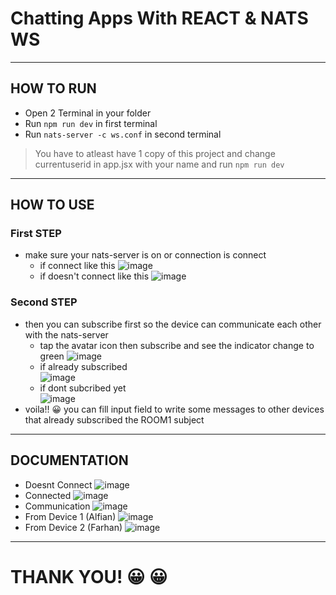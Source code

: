 # Chatting Apps With REACT & NATS WS
***
## HOW TO RUN
* Open 2 Terminal in your folder
* Run `npm run dev` in first terminal 
* Run `nats-server -c ws.conf` in second terminal
> You have to atleast have 1 copy of this project and change currentuserid in app.jsx with your name and run `npm run dev`
***
## HOW TO USE
### First STEP
* make sure your nats-server is on or connection is connect
  * if connect like this
    ![image](https://github.com/20alfiansyah/nats-project/assets/91005797/012e6a8e-5450-4dff-9be8-28f4ff218b82)
  * if doesn't connect like this
    ![image](https://github.com/20alfiansyah/nats-project/assets/91005797/a8b186f7-a834-4943-aa57-9f33bd4329e7)
### Second STEP
* then you can subscribe first so the device can communicate each other with the nats-server
  * tap the avatar icon then subscribe and see the indicator change to green
    ![image](https://github.com/20alfiansyah/nats-project/assets/91005797/83540171-86ca-452d-81ff-98c33a2b762b)
  * if already subscribed <br>
    ![image](https://github.com/20alfiansyah/nats-project/assets/91005797/30f7598b-f5ce-42da-9929-fbfa4ca7464e)
  * if dont subcribed yet <br>
    ![image](https://github.com/20alfiansyah/nats-project/assets/91005797/fb297f97-1839-4795-948e-245e7fd9a395)
* voila!! :grinning: you can fill input field to write some messages to other devices that already subscribed the ROOM1 subject
***
## DOCUMENTATION
* Doesnt Connect
![image](https://github.com/20alfiansyah/nats-project/assets/91005797/62f2f3f3-2e66-4026-9931-3d1f294f8f2b)
* Connected
![image](https://github.com/20alfiansyah/nats-project/assets/91005797/190f1924-f033-46d9-ad0d-0c3c76692e32)
* Communication
![image](https://github.com/20alfiansyah/nats-project/assets/91005797/129f7cb7-7e10-417e-a0fc-6c6091535f5d)
 * From Device 1 (Alfian)
  ![image](https://github.com/20alfiansyah/nats-project/assets/91005797/0e1160aa-7e48-462d-85e3-1db8ee750a35)
 * From Device 2 (Farhan)
  ![image](https://github.com/20alfiansyah/nats-project/assets/91005797/781c8adc-399d-4a5e-8afa-ae45d3778aaf)
***
# THANK YOU! :grinning: :grinning:
